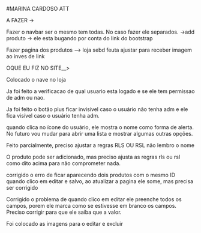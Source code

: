 #MARINA CARDOSO ATT


A FAZER -> 

Fazer o navbar ser o mesmo tem todas. No caso fazer ele separados. ->add produto -> ele esta bugando por conta do link do bootstrap

Fazer pagina dos produtos --> loja sebd feuta ajustar para receber imagem ao inves de link



OQUE EU FIZ NO SITE__>

Colocado o nave no loja

Ja foi feito a verificacao de qual usuario esta logado e se ele tem permissao de adm ou nao. 

Ja foi feito o botão plus ficar invisível caso o usuário não tenha adm e ele fica visível caso o usuário tenha adm.

quando clica no ícone do usuário, ele mostra o nome como forma de alerta. No futuro vou mudar para abrir uma lista e mostrar algumas outras opções. 


Feito parcialmente, preciso ajustar a regras RLS OU RSL não lembro o nome


O produto pode ser adicionado, mas preciso ajusta as regras rls ou rsl como dito acima para não comprometer nada.



corrigido o erro de ficar aparecendo dois produtos com o mesmo ID quando clico em editar e salvo, ao atualizar a pagina ele some, mas precisa ser corrigido

Corrigido o problema de quando clico em editar ele preenche todos os campos, porem ele marca como se estivesse em branco os campos. Preciso corrigir para que ele saiba que a valor. 

Foi colocado as imagens para o editar e excluir
